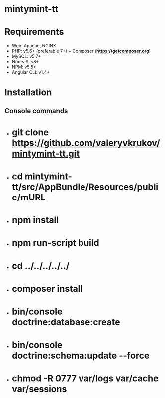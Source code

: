 # mintymint-tt

Requirements
========================
 * Web: Apache, NGINX
 * PHP: v5.6+ (preferable 7+) + Composer ([**https:\/\/getcomposer.org**][1])
 * MySQL: v5.7+
 * NodeJS: v8+
 * NPM: v5.5+
 * Angular CLI: v1.4+

Installation
========================
Console commands
------------------------
 * # git clone https://github.com/valeryvkrukov/mintymint-tt.git
 * # cd mintymint-tt/src/AppBundle/Resources/public/mURL
 * # npm install
 * # npm run-script build
 * # cd ../../../../../
 * # composer install
 * # bin/console doctrine:database:create
 * # bin/console doctrine:schema:update --force
 * # chmod -R 0777 var/logs var/cache var/sessions

[1]:  https://getcomposer.org/
